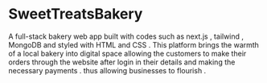 # SweetTreatsBakery
A full-stack bakery web app built with codes such as next.js , tailwind , MongoDB and styled with HTML and CSS . This platform brings the warmth of a local bakery into digital space allowing the customers to make their orders through the website after login in their details and making the necessary payments . thus allowing businesses to flourish .
